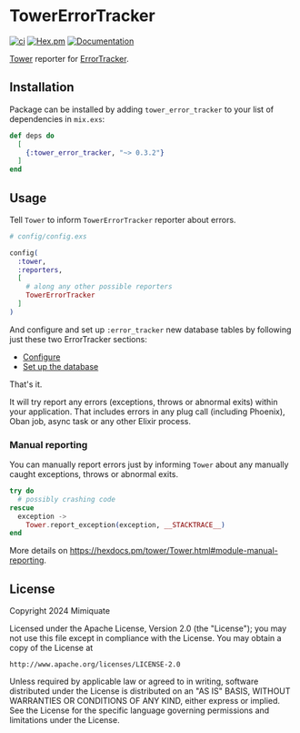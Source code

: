 # TowerErrorTracker

[![ci](https://github.com/mimiquate/tower_error_tracker/actions/workflows/ci.yml/badge.svg?branch=main)](https://github.com/mimiquate/tower_error_tracker/actions?query=branch%3Amain)
[![Hex.pm](https://img.shields.io/hexpm/v/tower_error_tracker.svg)](https://hex.pm/packages/tower_error_tracker)
[![Documentation](https://img.shields.io/badge/Documentation-purple.svg)](https://hexdocs.pm/tower_error_tracker)

[Tower](https://github.com/mimiquate/tower) reporter for [ErrorTracker](https://github.com/elixir-error-tracker/error-tracker).

## Installation

Package can be installed by adding `tower_error_tracker` to your list of dependencies in `mix.exs`:

```elixir
def deps do
  [
    {:tower_error_tracker, "~> 0.3.2"}
  ]
end
```

## Usage

Tell `Tower` to inform `TowerErrorTracker` reporter about errors.

```elixir
# config/config.exs

config(
  :tower,
  :reporters,
  [
    # along any other possible reporters
    TowerErrorTracker
  ]
)
```

And configure and set up `:error_tracker` new database tables by following just these two ErrorTracker sections:

- [Configure](https://github.com/elixir-error-tracker/error-tracker/blob/main/guides/Getting%20Started.md#configuring-errortracker)
- [Set up the database](https://github.com/elixir-error-tracker/error-tracker/blob/main/guides/Getting%20Started.md#setting-up-the-database)


That's it.

It will try report any errors (exceptions, throws or abnormal exits) within your application. That includes errors in
any plug call (including Phoenix), Oban job, async task or any other Elixir process.

### Manual reporting

You can manually report errors just by informing `Tower` about any manually caught exceptions, throws or abnormal exits.


```elixir
try do
  # possibly crashing code
rescue
  exception ->
    Tower.report_exception(exception, __STACKTRACE__)
end
```

More details on https://hexdocs.pm/tower/Tower.html#module-manual-reporting.

## License

Copyright 2024 Mimiquate

Licensed under the Apache License, Version 2.0 (the "License");
you may not use this file except in compliance with the License.
You may obtain a copy of the License at

    http://www.apache.org/licenses/LICENSE-2.0

Unless required by applicable law or agreed to in writing, software
distributed under the License is distributed on an "AS IS" BASIS,
WITHOUT WARRANTIES OR CONDITIONS OF ANY KIND, either express or implied.
See the License for the specific language governing permissions and
limitations under the License.
